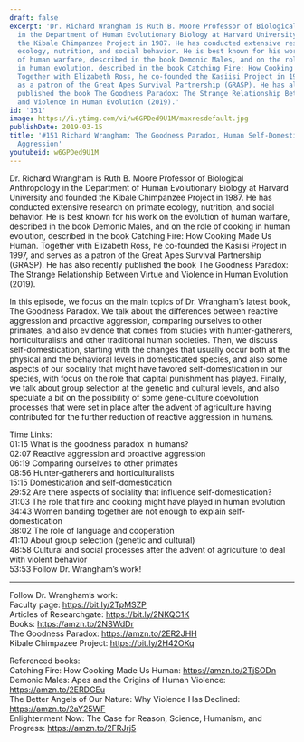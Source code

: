 ```yaml
---
draft: false
excerpt: 'Dr. Richard Wrangham is Ruth B. Moore Professor of Biological Anthropology
  in the Department of Human Evolutionary Biology at Harvard University and founded
  the Kibale Chimpanzee Project in 1987. He has conducted extensive research on primate
  ecology, nutrition, and social behavior. He is best known for his work on the evolution
  of human warfare, described in the book Demonic Males, and on the role of cooking
  in human evolution, described in the book Catching Fire: How Cooking Made Us Human.
  Together with Elizabeth Ross, he co-founded the Kasiisi Project in 1997, and serves
  as a patron of the Great Apes Survival Partnership (GRASP). He has also recently
  published the book The Goodness Paradox: The Strange Relationship Between Virtue
  and Violence in Human Evolution (2019).'
id: '151'
image: https://i.ytimg.com/vi/w6GPDed9U1M/maxresdefault.jpg
publishDate: 2019-03-15
title: '#151 Richard Wrangham: The Goodness Paradox, Human Self-Domestication and
  Aggression'
youtubeid: w6GPDed9U1M
---
```

<div class="timelinks">

Dr. Richard Wrangham is Ruth B. Moore Professor of Biological Anthropology in the Department of Human Evolutionary Biology at Harvard University and founded the Kibale Chimpanzee Project in 1987. He has conducted extensive research on primate ecology, nutrition, and social behavior. He is best known for his work on the evolution of human warfare, described in the book Demonic Males, and on the role of cooking in human evolution, described in the book Catching Fire: How Cooking Made Us Human. Together with Elizabeth Ross, he co-founded the Kasiisi Project in 1997, and serves as a patron of the Great Apes Survival Partnership (GRASP). He has also recently published the book The Goodness Paradox: The Strange Relationship Between Virtue and Violence in Human Evolution (2019).

In this episode, we focus on the main topics of Dr. Wrangham’s latest book, The Goodness Paradox. We talk about the differences between reactive aggression and proactive aggression, comparing ourselves to other primates, and also evidence that comes from studies with hunter-gatherers, horticulturalists and other traditional human societies. Then, we discuss self-domestication, starting with the changes that usually occur both at the physical and the behavioral levels in domesticated species, and also some aspects of our sociality that might have favored self-domestication in our species, with focus on the role that capital punishment has played. Finally, we talk about group selection at the genetic and cultural levels, and also speculate a bit on the possibility of some gene-culture coevolution processes that were set in place after the advent of agriculture having contributed for the further reduction of reactive aggression in humans.

Time Links:  
<time>01:15</time> What is the goodness paradox in humans?  
<time>02:07</time> Reactive aggression and proactive aggression              
<time>06:19</time> Comparing ourselves to other primates                           
<time>08:56</time> Hunter-gatherers and horticulturalists                
<time>15:15</time> Domestication and self-domestication                       
<time>29:52</time> Are there aspects of sociality that influence self-domestication?                   
<time>31:03</time> The role that fire and cooking might have played in human evolution  
<time>34:43</time> Women banding together are not enough to explain self-domestication  
<time>38:02</time> The role of language and cooperation  
<time>41:10</time> About group selection (genetic and cultural)  
<time>48:58</time> Cultural and social processes after the advent of agriculture to deal with violent behavior  
<time>53:53</time> Follow Dr. Wrangham’s work!

---

Follow Dr. Wrangham’s work:  
Faculty page: https://bit.ly/2TpMSZP  
Articles of Researchgate: https://bit.ly/2NKQC1K  
Books: https://amzn.to/2NSWdDr  
The Goodness Paradox: https://amzn.to/2ER2JHH  
Kibale Chimpazee Project: https://bit.ly/2H42OKq

Referenced books:  
Catching Fire: How Cooking Made Us Human: https://amzn.to/2TjSODn  
Demonic Males: Apes and the Origins of Human Violence: https://amzn.to/2ERDGEu  
The Better Angels of Our Nature: Why Violence Has Declined: https://amzn.to/2aY25WF  
Enlightenment Now: The Case for Reason, Science, Humanism, and Progress: https://amzn.to/2FRJrj5
</div>

